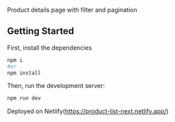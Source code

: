 Product details page with filter and pagination
## Getting Started

First, install the dependencies
```bash
npm i
#or
npm install
```
Then, run the development server:

```bash
npm run dev
```

Deployed on Netlify(https://product-list-next.netlify.app/)


